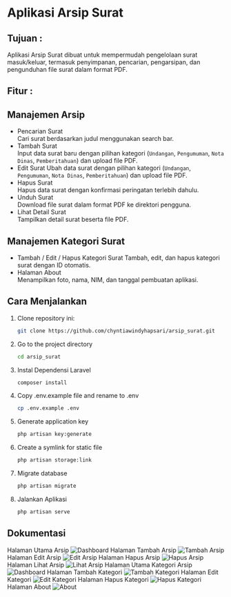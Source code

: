 # Aplikasi Arsip Surat

## Tujuan :
Aplikasi Arsip Surat dibuat untuk mempermudah pengelolaan surat masuk/keluar, termasuk penyimpanan, pencarian, pengarsipan, dan pengunduhan file surat dalam format PDF.

## Fitur :
## Manajemen Arsip
- Pencarian Surat  
  Cari surat berdasarkan judul menggunakan search bar.
- Tambah Surat  
  Input data surat baru dengan pilihan kategori (`Undangan`, `Pengumuman`, `Nota Dinas`, `Pemberitahuan`) dan upload file PDF.
- Edit Surat
  Ubah data surat dengan pilihan kategori (`Undangan`, `Pengumuman`, `Nota Dinas`, `Pemberitahuan`) dan upload file PDF.
- Hapus Surat  
  Hapus data surat dengan konfirmasi peringatan terlebih dahulu.
- Unduh Surat  
  Download file surat dalam format PDF ke direktori pengguna.
- Lihat Detail Surat  
  Tampilkan detail surat beserta file PDF.

## Manajemen Kategori Surat  
- Tambah / Edit / Hapus Kategori Surat
  Tambah, edit, dan hapus kategori surat dengan ID otomatis.
- Halaman About  
  Menampilkan foto, nama, NIM, dan tanggal pembuatan aplikasi.

## Cara Menjalankan
1. Clone repository ini:
   ```bash
   git clone https://github.com/chyntiawindyhapsari/arsip_surat.git
   ```
2. Go to the project directory
   ```bash
   cd arsip_surat
   ```
3. Instal Dependensi Laravel
   ```bash
   composer install
   ```
4. Copy .env.example file and rename to .env
   ```bash
   cp .env.example .env
   ```
5. Generate application key
   ```bash
   php artisan key:generate
   ```
6. Create a symlink for static file
   ```bash
   php artisan storage:link
   ```
7. Migrate database
   ```bash
   php artisan migrate
   ```
8. Jalankan Aplikasi
   ```bash
   php artisan serve
   ```

## Dokumentasi
Halaman Utama Arsip
![Dashboard](images/dashboard.jpg)
Halaman Tambah Arsip
![Tambah Arsip](images/tambah_arsip.jpg)
Halaman Edit Arsip
![Edit Arsip](images/edit_arsip.jpg)
Halaman Hapus Arsip
![Hapus Arsip](images/hapus_arsip.jpg)
Halaman Lihat Arsip
![Lihat Arsip](images/lihat_arsip.jpg)
Halaman Utama Kategori Arsip
![Dashboard](images/dashboard_kategori.jpg)
Halaman Tambah Kategori
![Tambah Kategori](images/tambah_kategori.jpg)
Halaman Edit Kategori
![Edit Kategori](images/edit_kategori.jpg)
Halaman Hapus Kategori
![Hapus Kategori](images/hapus_kategori.jpg)
Halaman About
![About](images/about.jpg)
